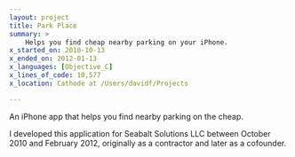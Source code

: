 ```yaml
---
layout: project
title: Park Place
summary: >
    Helps you find cheap nearby parking on your iPhone.
x_started_on: 2010-10-13
x_ended_on: 2012-01-13
x_languages: [Objective_C]
x_lines_of_code: 10,577
x_location: Cathode at /Users/davidf/Projects

---
```

An iPhone app that helps you find nearby parking on the cheap.

I developed this application for Seabalt Solutions LLC between October 2010
and February 2012, originally as a contractor and later as a cofounder.
